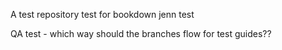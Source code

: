 A test repository
test for bookdown
jenn test

QA test - which way should the branches flow for test guides??
